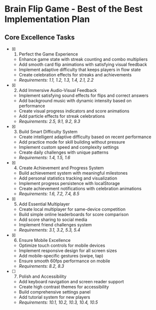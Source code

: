 # Brain Flip Game - Best of the Best Implementation Plan

## Core Excellence Tasks

- [x] 1. Perfect the Game Experience


  - Enhance game state with streak counting and combo multipliers
  - Add smooth card flip animations with satisfying visual feedback
  - Implement adaptive difficulty that keeps players in flow state
  - Create celebration effects for streaks and achievements
  - _Requirements: 1.1, 1.2, 1.3, 1.4, 2.1, 2.2_

- [x] 2. Add Immersive Audio-Visual Feedback


  - Implement satisfying sound effects for flips and correct answers
  - Add background music with dynamic intensity based on performance
  - Create visual progress indicators and score animations
  - Add particle effects for streak celebrations
  - _Requirements: 2.5, 9.1, 9.2, 9.3_

- [x] 3. Build Smart Difficulty System


  - Create intelligent adaptive difficulty based on recent performance
  - Add practice mode for skill building without pressure
  - Implement custom speed and complexity settings
  - Create daily challenges with unique patterns
  - _Requirements: 1.4, 1.5, 1.6_

- [x] 4. Create Achievement and Progress System


  - Build achievement system with meaningful milestones
  - Add personal statistics tracking and visualization
  - Implement progress persistence with localStorage
  - Create achievement notifications with celebration animations
  - _Requirements: 1.6, 7.2, 7.4, 8.5_

- [x] 5. Add Essential Multiplayer


  - Create local multiplayer for same-device competition
  - Build simple online leaderboards for score comparison
  - Add score sharing to social media
  - Implement friend challenges system
  - _Requirements: 3.1, 3.2, 5.3, 5.4_


- [x] 6. Ensure Mobile Excellence




  - Optimize touch controls for mobile devices
  - Implement responsive design for all screen sizes
  - Add mobile-specific gestures (swipe, tap)
  - Ensure smooth 60fps performance on mobile
  - _Requirements: 8.2, 8.3_

- [ ] 7. Polish and Accessibility






  - Add keyboard navigation and screen reader support
  - Create high contrast themes for accessibility
  - Build comprehensive settings panel
  - Add tutorial system for new players
  - _Requirements: 10.1, 10.2, 10.3, 10.4, 10.5_